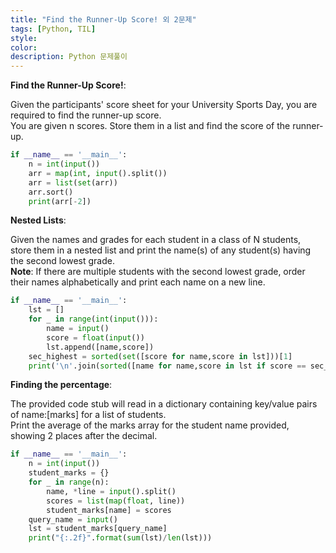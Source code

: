 ```yaml
---
title: "Find the Runner-Up Score! 외 2문제"
tags: [Python, TIL]
style:
color:
description: Python 문제풀이
---
```

**Find the Runner-Up Score!**: <br/>

Given the participants' score sheet for your University Sports Day, you are required to find the runner-up score. <br/>
You are given n scores. Store them in a list and find the score of the runner-up.

```python
if __name__ == '__main__':
    n = int(input())
    arr = map(int, input().split())
    arr = list(set(arr))
    arr.sort()
    print(arr[-2])
```

**Nested Lists**: <br/>

Given the names and grades for each student in a class of N students, <br/>
store them in a nested list and print the name(s) of any student(s) having the second lowest grade. <br>
**Note**: If there are multiple students with the second lowest grade, order their names alphabetically and print each name on a new line. <br/>

```python
if __name__ == '__main__':
    lst = []
    for _ in range(int(input())):
        name = input()
        score = float(input())
        lst.append([name,score])
    sec_highest = sorted(set([score for name,score in lst]))[1]
    print('\n'.join(sorted([name for name,score in lst if score == sec_highest])))    
```

**Finding the percentage**: <br/>

The provided code stub will read in a dictionary containing key/value pairs of name:[marks] for a list of students. <br/>
Print the average of the marks array for the student name provided, showing 2 places after the decimal.

```python
if __name__ == '__main__':
    n = int(input())
    student_marks = {}
    for _ in range(n):
        name, *line = input().split()
        scores = list(map(float, line))
        student_marks[name] = scores
    query_name = input()
    lst = student_marks[query_name]
    print("{:.2f}".format(sum(lst)/len(lst)))

```
